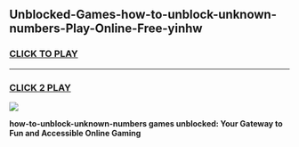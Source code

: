
## Unblocked-Games-how-to-unblock-unknown-numbers-Play-Online-Free-yinhw
<h3>
<a href="https://premium76.site?title=how-to-unblock-unknown-numbers&ref=26A">CLICK TO PLAY</a></h3>
<hr>

<h3>
<a href="https://premium76.site?title=how-to-unblock-unknown-numbers&ref=26A">CLICK 2 PLAY</a>
  
</h3>

<a href="https://premium76.site?title=how-to-unblock-unknown-numbers&ref=26A"><img src="https://clearcache.store/games.png"></a>


**how-to-unblock-unknown-numbers games unblocked: Your Gateway to Fun and Accessible Online Gaming**
